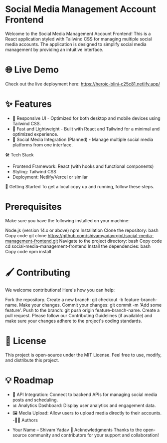 
# Social Media Management Account Frontend
Welcome to the Social Media Management Account Frontend! This is a React application styled with Tailwind CSS for managing multiple social media accounts. The application is designed to simplify social media management by providing an intuitive interface.

# 🌐 Live Demo
Check out the live deployment here: https://heroic-blini-c25c81.netlify.app/
# ✨ Features
- 📱 Responsive UI - Optimized for both desktop and mobile devices using Tailwind CSS.
- 🚀 Fast and Lightweight - Built with React and Tailwind for a minimal and optimized experience.
- 🔄 Social Media Integration (Planned) - Manage multiple social media platforms from one interface.

🛠️ Tech Stack
* Frontend Framework: React (with hooks and functional components)
* Styling: Tailwind CSS
* Deployment: Netlify/Vercel or similar

🚀 Getting Started
To get a local copy up and running, follow these steps.

# Prerequisites
Make sure you have the following installed on your machine:

Node.js (version 14.x or above)
npm
Installation
Clone the repository:
bash
Copy code
git clone https://github.com/shivamyadavrgipt/social-media-management-frontend.git
Navigate to the project directory:
bash
Copy code
cd social-media-management-frontend
Install the dependencies:
bash
Copy code
npm install

# 🖌️ Contributing
We welcome contributions! Here's how you can help:

Fork the repository.
Create a new branch: git checkout -b feature-branch-name.
Make your changes.
Commit your changes: git commit -m 'Add some feature'.
Push to the branch: git push origin feature-branch-name.
Create a pull request.
Please follow our Contributing Guidelines (if available) and make sure your changes adhere to the project's coding standards.

# 📝 License
This project is open-source under the MIT License. Feel free to use, modify, and distribute this project.

# 💡 Roadmap
- 🔌 API Integration: Connect to backend APIs for managing social media posts and scheduling.
- 📊 Analytics Dashboard: Display user analytics and engagement data.
- 🖼️ Media Upload: Allow users to upload media directly to their accounts.
-👨‍💻 Authors
* Your Name – Shivam Yadav
🙏 Acknowledgments
Thanks to the open-source community and contributors for your support and collaboration!
